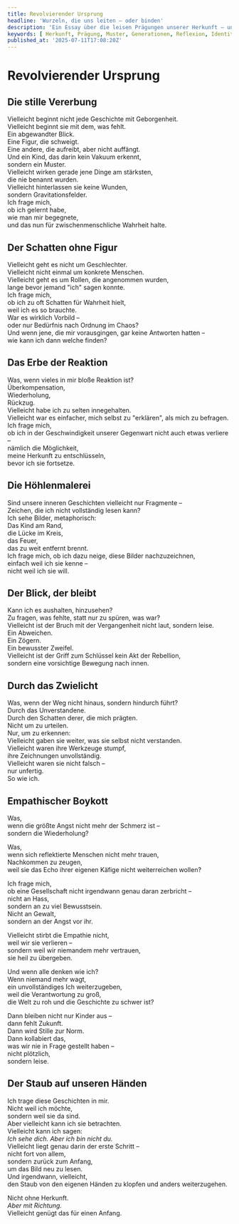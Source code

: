 ```yaml
---
title: Revolvierender Ursprung
headline: 'Wurzeln, die uns leiten – oder binden'
description: 'Ein Essay über die leisen Prägungen unserer Herkunft – und den Versuch, das Erbe zu verstehen, bevor wir es unbeabsichtigt weitertragen.'
keywords: [ Herkunft, Prägung, Muster, Generationen, Reflexion, Identität, Selbstverantwortung, Persönlichkeitsentwicklung, Gesellschaft, Vergangenheit ]
published_at: '2025-07-11T17:08:20Z'
---
```


# Revolvierender Ursprung

## Die stille Vererbung

Vielleicht beginnt nicht jede Geschichte mit Geborgenheit.  
Vielleicht beginnt sie mit dem, was fehlt.  
Ein abgewandter Blick.  
Eine Figur, die schweigt.  
Eine andere, die aufreibt, aber nicht auffängt.  
Und ein Kind, das darin kein Vakuum erkennt,  
sondern ein Muster.  
Vielleicht wirken gerade jene Dinge am stärksten,  
die nie benannt wurden.  
Vielleicht hinterlassen sie keine Wunden,  
sondern Gravitationsfelder.  
Ich frage mich,  
ob ich gelernt habe,  
wie man mir begegnete,  
und das nun für zwischenmenschliche Wahrheit halte.

## Der Schatten ohne Figur

Vielleicht geht es nicht um Geschlechter.  
Vielleicht nicht einmal um konkrete Menschen.  
Vielleicht geht es um Rollen, die angenommen wurden,  
lange bevor jemand "ich" sagen konnte.  
Ich frage mich,  
ob ich zu oft Schatten für Wahrheit hielt,  
weil ich es so brauchte.  
War es wirklich Vorbild –  
oder nur Bedürfnis nach Ordnung im Chaos?  
Und wenn jene, die mir vorausgingen, gar keine Antworten hatten –  
wie kann ich dann welche finden?

## Das Erbe der Reaktion

Was, wenn vieles in mir bloße Reaktion ist?  
Überkompensation,  
Wiederholung,  
Rückzug.  
Vielleicht habe ich zu selten innegehalten.  
Vielleicht war es einfacher, mich selbst zu "erklären", als mich zu befragen.  
Ich frage mich,  
ob ich in der Geschwindigkeit unserer Gegenwart nicht auch etwas verliere –  
nämlich die Möglichkeit,  
meine Herkunft zu entschlüsseln,  
bevor ich sie fortsetze.

## Die Höhlenmalerei

Sind unsere inneren Geschichten vielleicht nur Fragmente –  
Zeichen, die ich nicht vollständig lesen kann?  
Ich sehe Bilder, metaphorisch:  
Das Kind am Rand,  
die Lücke im Kreis,  
das Feuer,  
das zu weit entfernt brennt.  
Ich frage mich, ob ich dazu neige, diese Bilder nachzuzeichnen,  
einfach weil ich sie kenne –  
nicht weil ich sie will.

## Der Blick, der bleibt

Kann ich es aushalten, hinzusehen?   
Zu fragen, was fehlte, statt nur zu spüren, was war?  
Vielleicht ist der Bruch mit der Vergangenheit nicht laut, sondern leise.  
Ein Abweichen.  
Ein Zögern.  
Ein bewusster Zweifel.  
Vielleicht ist der Griff zum Schlüssel kein Akt der Rebellion,  
sondern eine vorsichtige Bewegung nach innen.

## Durch das Zwielicht

Was, wenn der Weg nicht hinaus, sondern hindurch führt?  
Durch das Unverstandene.  
Durch den Schatten derer, die mich prägten.  
Nicht um zu urteilen.  
Nur, um zu erkennen:  
Vielleicht gaben sie weiter, was sie selbst nicht verstanden.  
Vielleicht waren ihre Werkzeuge stumpf,  
ihre Zeichnungen unvollständig.  
Vielleicht waren sie nicht falsch –  
nur unfertig.  
So wie ich.  

## Empathischer Boykott

Was,  
wenn die größte Angst nicht mehr der Schmerz ist –  
sondern die Wiederholung?

Was,  
wenn sich reflektierte Menschen nicht mehr trauen,  
Nachkommen zu zeugen,  
weil sie das Echo ihrer eigenen Käfige nicht weiterreichen wollen?

Ich frage mich,  
ob eine Gesellschaft nicht irgendwann genau daran zerbricht –  
nicht an Hass,  
sondern an zu viel Bewusstsein.  
Nicht an Gewalt,  
sondern an der Angst vor ihr.

Vielleicht stirbt die Empathie nicht,  
weil wir sie verlieren –  
sondern weil wir niemandem mehr vertrauen,  
sie heil zu übergeben.

Und wenn alle denken wie ich?  
Wenn niemand mehr wagt,  
ein unvollständiges Ich weiterzugeben,  
weil die Verantwortung zu groß,  
die Welt zu roh und die Geschichte zu schwer ist?

Dann bleiben nicht nur Kinder aus –  
dann fehlt Zukunft.  
Dann wird Stille zur Norm.  
Dann kollabiert das,  
was wir nie in Frage gestellt haben –  
nicht plötzlich,  
sondern leise.

## Der Staub auf unseren Händen

Ich trage diese Geschichten in mir.  
Nicht weil ich möchte,  
sondern weil sie da sind.  
Aber vielleicht kann ich sie betrachten.  
Vielleicht kann ich sagen:  
*Ich sehe dich. Aber ich bin nicht du.*  
Vielleicht liegt genau darin der erste Schritt –  
nicht fort von allem,  
sondern zurück zum Anfang,  
um das Bild neu zu lesen.  
Und irgendwann, vielleicht,  
den Staub von den eigenen Händen zu klopfen und anders weiterzugehen.

Nicht ohne Herkunft.  
*Aber mit Richtung.*  
Vielleicht genügt das für einen Anfang.
